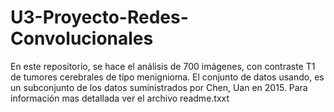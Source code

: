 # U3-Proyecto-Redes-Convolucionales
En este repositorio, se hace el análisis de 700 imágenes, con contraste T1 de tumores cerebrales de tipo menignioma. El conjunto de datos usando, es un subconjunto de los datos suministrados por Chen, Uan en 2015. Para información mas detallada ver el archivo readme.txxt
